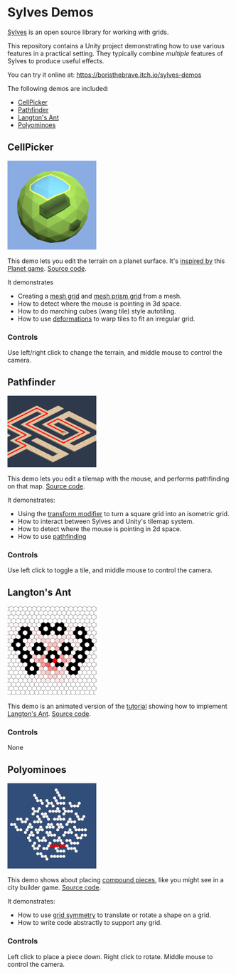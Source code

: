 # Sylves Demos

[Sylves](https://boristhebrave.com/docs/sylves/1/) is an open source library for working with grids.

This repository contains a Unity project demonstrating how to use various features in a practical setting. They typically combine *multiple* features of Sylves to produce useful effects.

You can try it online at: https://boristhebrave.itch.io/sylves-demos

The following demos are included:
* [CellPicker](#cellpicker)
* [Pathfinder](#pathfinder)
* [Langton's Ant](#langtons-ant)
* [Polyominoes](#polyominoes)

## CellPicker

<img src="Assets/Menu/cellpicker.png" width="200"/>

This demo lets you edit the terrain on a planet surface. It's [inspired by](https://www.boristhebrave.com/2022/12/18/how-does-planet-work/) this [Planet game](https://oskarstalberg.com/game/planet/planet.html). [Source code](https://github.com/BorisTheBrave/sylves-demos/blob/main/Assets/Cellpicker/CellPicker.cs).

It demonstrates 

* Creating a [mesh grid](https://boristhebrave.com/docs/sylves/1/articles/grids/meshgrid.html) and [mesh prism grid](https://boristhebrave.com/docs/sylves/1/articles/grids/meshprismgrid.html) from a mesh.
* How to detect where the mouse is pointing in 3d space.
* How to do marching cubes (wang tile) style autotiling.
* How to use [deformations](https://boristhebrave.com/docs/sylves/1/articles/concepts/shape.html#deformation) to warp tiles to fit an irregular grid.

### Controls

Use left/right click to change the terrain, and middle mouse to control the camera.

## Pathfinder

<img src="Assets/Menu/pathfinder.png" width="200"/>

This demo lets you edit a tilemap with the mouse, and performs pathfinding on that map. [Source code](https://github.com/BorisTheBrave/sylves-demos/blob/main/Assets/Pathfinder/Pathfinder.cs).

It demonstrates:

* Using the [transform modifier](https://boristhebrave.com/docs/sylves/1/articles/modifiers/transformmodifier.html) to turn a square grid into an isometric grid.
* How to interact between Sylves and Unity's tilemap system.
* How to detect where the mouse is pointing in 2d space.
* How to use [pathfinding](https://boristhebrave.com/docs/sylves/1/articles/concepts/pathfinding.html)

### Controls

Use left click to toggle a tile, and middle mouse to control the camera.

## Langton's Ant

<img src="Assets/Menu/langton.png" width="200"/>

This demo is an animated version of the [tutorial](https://boristhebrave.com/docs/sylves/1/articles/tutorials/langton.html) showing how to implement [Langton's Ant](https://en.wikipedia.org/wiki/Langton's_ant). [Source code](https://github.com/BorisTheBrave/sylves-demos/blob/main/Assets/Langton/Langton.cs).

### Controls

None

## Polyominoes

<img src="Assets/Menu/polyomino.png" width="200"/>

This demo shows about placing [compound pieces](https://en.wikipedia.org/wiki/Polyform), like you might see in a city builder game. [Source code](https://github.com/BorisTheBrave/sylves-demos/blob/main/Assets/Polyominoes/Polyominoes.cs).

It demonstrates:

* How to use [grid symmetry](https://boristhebrave.com/docs/sylves/1/articles/concepts/grid_symmetry.html) to translate or rotate a shape on a grid.
* How to write code abstractly to support any grid.


### Controls

Left click to place a piece down. Right click to rotate. Middle mouse to control the camera.
